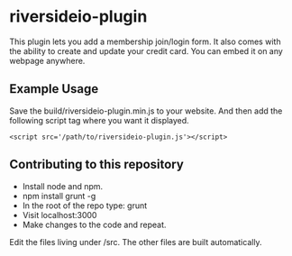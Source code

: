 # riversideio-plugin

This plugin lets you add a membership join/login form. It also comes with the ability to create and update your credit card. You can embed it on any webpage anywhere.

## Example Usage

Save the build/riversideio-plugin.min.js to your website. And then add the following script tag where you want it displayed.

    <script src='/path/to/riversideio-plugin.js'></script>

## Contributing to this repository

* Install node and npm. 
* npm install grunt -g
* In the root of the repo type: grunt
* Visit localhost:3000
* Make changes to the code and repeat.

Edit the files living under /src. The other files are built automatically.